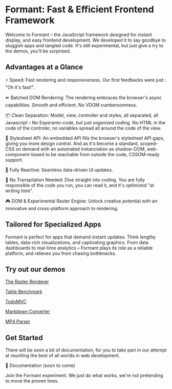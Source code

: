 
Formant: Fast & Efficient Frontend Framework
============================================

Welcome to Formant – the JavaScript framework designed for instant display, and easy frontend development. We developed it to say goodbye to sluggish apps and tangled code. It's still experimental, but just give a try to the demos, you'll be surprised.

Advantages at a Glance
----------------------

⚡ Speed: Fast rendering and responsiveness. Our first feedbacks were just : "Oh it's fast!".

⏩ Batched DOM Rendering: The rendering embraces the browser's async capabilities. Smooth and efficient. No VDOM cumbersomness.

📦 Clean Separation: Model, view, controller and styles, all separated, all Javascript – No Esperanto-code, but just organized coding. No HTML in the code of the controler, no variables spread all around the code of the view.

🎨 Stylesheet API: An embedded API fills the browser's stylesheet API gaps, giving you more design control. And as it's become a standard, scoped-CSS on demand with an automated instanciation as shadow-DOM, web-component-based to be reachable from outside the code, CSSOM-ready support.

🔌 Fully Reactive: Seamless data-driven UI updates.

🚀 No Transpilation Needed: Dive straight into coding. You are fully responsible of the code you run, you can read it, and it's optimized "at writing time".

🎮 DOM & Experimental Raster Engine: Unlock creative potential with an innovative and cross-platform approach to rendering.

Tailored for Specialized Apps
-----------------------------

Formant is perfect for apps that demand instant updates. Think lengthy tables, data-rich visualizations, and captivating graphics. From data dashboards to real-time analytics – Formant plays its role as a reliable platform, and relieves you from chasing bottlenecks.

Try out our demos
-----------------

[The Raster Renderer](http://rasterrenderer.kinegraphx.com)

[Table Benchmark](http://tablebenchmark.kinegraphx.com)

[TodoMVC](http://todomvc.kinegraphx.com)

[Markdown Converter](http://markdown.kinegraphx.com)

[MP4 Parser](http://mp4parser.kinegraphx.com)

Get Started
-----------

There will be soon a bit of documentation, for you to take part in our attempt at reuniting the best of all worlds in web development.

🔗 Documentation (soon to come)


Join the Formant experiment. We just do what works, we're not pretending to move the proven lines.